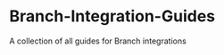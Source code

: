 Branch-Integration-Guides
=========================

A collection of all guides for Branch integrations
